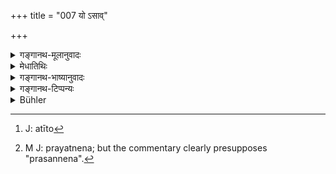 +++
title = "007 यो ऽसाव्"

+++

<details><summary>गङ्गानथ-मूलानुवादः</summary>

He,—who is apprehended beyond the senses, who is subtile, unmanifest and eternal, absorbed in all created things and inconceivable,—appeared by himself. (7)
</details>

<details><summary>मेधातिथिः</summary>

[^२२]:
     M G: eva

**यो ऽसाव्** इति सर्वनामभ्यां सामान्यतः प्रसिद्धम् इव परं ब्रह्मओद्दिशति । यो ऽसौ वेदान्तेष्व् अन्यासु चाध्यात्मविद्यास्व् इतिहासपुराणेषु च प्रसिद्धो वक्ष्यमाणैर् धर्मैः स एष प्रादुर् आसीद् इत्य् अत्रोक्तः । **स्वयम् उद्बभाव्** उद्भूतः शरीरग्रहणं कृतवान् । भातिर् अनेकार्थत्वाद् उद्भवे वर्तते । अथ वा दीप्त्यर्थ एव । स्वयंप्रकाश आसीन् नादित्याद्यालोकापेक्षः । इन्द्रियाणाम् अत्ययो[^२३] ऽतीन्द्रियम् । अव्ययीभावः । **अतीन्द्रियग्राह्यः** सुप्सुपेतिसमासः । इन्द्रियाण्य् अतिक्रम्य गृह्यते, न कदाचिद् इन्द्रियस्य गोचरः । अन्यद् एव तद् योगजज्ञानं येन गृह्यते । अथ वेन्द्रियाण्य् अतिक्रान्तम् अतीन्द्रियम् मन उच्यते । परोक्षत्वाद् इन्द्रियाणाम् अविषयः । यथा च वैशेषिकाः "युगपज् ज्ञानानुत्पत्तिर् मनसो लिङ्गम्" (न्यास् १.१.१६) इत्य् आनुमानिकत्वं मनसः प्रतिपन्नाः । तेन गृह्यते । तथा च भवान् व्यासः-


[^२३]:
     J: atīto

- नैवासौ चक्षुषा ग्राह्यो न तु शिष्टैर् अपीन्द्रियैः ।

- मनसा तु प्रसन्नेन[^२४] गृह्यते सूक्ष्मदर्शिभिः ॥ इति ।


[^२४]:
     M J: prayatnena; but the commentary clearly presupposes "prasannena".

प्रसन्नेन रागादिदोषैर् अकलुषितेन तदुपासनापरत्वेन लब्धसूक्ष्मदर्शनशक्तिभिः । सूक्ष्म इव **सूक्ष्मो** ऽनुः । न ह्य् असाव् अणुस्थूलादिविकल्पानाम् आश्रयः । सर्वविकल्पातीतो ह्य् असौ । उक्तं च- 

- यः सर्वपरिकल्पानाम् आभासे ऽप्य् अनवस्थितः ।

- तर्कागमानुमानेन बहुधा परिकल्पितः ॥

- व्यतीतो भेदसंसर्गाद् भावाभावौ क्रमाक्रमौ ।

- सत्यानृते च विश्वात्मा स विवेकात् प्रकाशते ॥ इति ।

सूक्ष्मत्वाद् **अवक्तः सनातनो** ऽव्यक्तस्वाभाविकेनानादिनिधनेनैश्वर्येण युक्तः । येषाम् अपि कर्मप्राप्यं हैरण्यगर्भं पदं तन्मते ऽपि सनातनत्वं सत्य् अप्य् आदिमत्त्वे ऽन्तत्वाभावात् । न हि सर्गादिफलभोक्तृत्वावस्था कदाचिद् अपैति । 

- सर्वाणि भूतानि मया स्रष्टव्यानीत्य् एवंभावितचित्तो भूतात्मा एवंसंपन्नः सर्वभूतमय इत्य् उच्यते । यथा मृन्मयो घटो मृद्विकारत्वान् मृद्भिर् आरब्धशरीर एवं यः कश्चित् किंचिद् अत्यन्तं भावयति स तन्मय इत्य् उपचाराद् उच्यते । यथा स्त्रीमयो ऽयं पुरुषः ऋङ्मयो यजुर्मय इति । अथ वाद्वैतदर्शने- नैव चेतनाचेतनानि भूतानि पृथक्त्वेन सन्ति, तस्यैवायं विवर्तः । अतो विवर्तानां भूतमयत्वात् तैश् च तस्याभेदाद् युक्तम् एव तन्मयत्वम् । कथं पुनर् एकस्य नानारूपविवर्तितोपपत्तिर् एकत्वाद् विरोधिनी उचयते । एवम् आहुर् विवर्तवादिनः । यथा समुद्राद् वायुनाभिहता ऊर्मयः समुत्तिष्ठन्ति, ते च न ततो भिद्यन्ते नापि लिप्यन्ते । सर्वथा बेधाभेदाभ्याम् अनिर्वाच्याः, एवम् अयं ब्रह्मणो विश्वविवर्तः । अपिशब्दश् चात्र द्रष्टव्यः । स्वरूपे स्थितो ऽग्राह्यो विवर्तावस्थायाम् इन्द्रियग्राह्यः । एवं सूक्ष्मः । अपिशब्दात् स्थूलावस्थायां स्थूलः । अव्यक्तो व्यक्तश् च । शाश्वतो ऽशाश्वक्तश् च । भूतमयस् तद्रूपहितश् च । विवर्तावस्थाभेदेनैव व्याख्येयम् । 

- **अचिन्त्यः** आश्चर्यरूपः सर्वविलक्षणया शक्त्या योगात् ॥ १.७ ॥
</details>

<details><summary>गङ्गानथ-भाष्यानुवादः</summary>

‘*He*, *who*’—these two pronouns refer to something well-known, that is (in the present context) the ‘Supreme Brahman,’ he who is described, in the Vedanta texts as also in other philosophical systems, in the Itihāsas and Purāṇas, as having the qualities going to be described in the present verse.

‘*He appeared by himself*’—*i.e*. took a body for himself; the root ‘*bhā*,’ having several meanings, is here used in the sense of *coming into existence*; or, it may be taken in its usual sense of *shining*; the meaning being that he was self-effulgent, and did not need the light from the sun or other sources.

‘*Atīndriya*’ means that which is *beyond the senses*, the compound being taken as an *Avyayībhāva*; the compound ‘*atīndriyagrāhyaḥ*’ being included under the general rule of compounds formulated in Pāṇini’s
*Sūtra* 2.1.4; the mean ing being that *he is apprehended beyond the
senses*, he never comes within range of the senses; it is an entirely different kind of cognition, the intuitive cognition of the *yogin*, by which he is apprehended. Or, the compound ‘*that which is beyond the senses*’ may be taken as standing for the *Mind*, which, being imperceptible, is not perceived by the senses; it is for this reason that the *Vaiśeṣikas* have held Mind to be ‘cognisable by means of Inference,’ as stated in the *Nyāya-sūtra* (1.1.16)—‘The fact that cognitions do not appear simultaneously is indicative of the Mind.’ And it is by means of this Mind alone that the said Being is apprehended. Says the revered Vyāsa also—‘He is not perceptible by the eye, nor by the other senses; he is apprehended by means of the clear Mind, by persons endowed with subtle powers of cognition’;—*i.e*. not sullied by the defects of passion &c.—by persons who have acquired the powers of subtle perception, by virtue of their being entirely devoted to the worship of the said Being.

‘*Subtile*’—*i.e. as if* he were ‘subtile,’ small; inreality he is not the substratum of any such finite or concrete predications or concepts as ‘large’ or ‘small;’ he is, in fact, beyond all such predications; as is declared in the following passage—‘He is free even from the semblance of all predications; he has been variously conceived of on the strength of scriptures and inference, he is beyond all taint of duality, beyond affirmation and denial, beyond sequentiality and non-sequentiality, beyond reality and unreality; he is the very soul of the universe, and becomes cognised only by means of discriminative wisdom.’

Because he is ‘subtile,’ he is ‘*unmanifest, eternal*;’ being of subtile nature, he is endowed with beginningless and endless puissance, home people have held that the position of ‘Hiraṇyagarbha’ is attained by (ordinary beings) through (meritorious) acts; according to these people also he is ‘everlasting,’ in the sense that, though lie has beginning, he has no end; because his condition, which consists in being the experiencer of the fruits emanating from his original act of bringing about creation, never comes to an end.

Ho is described as ‘*absorbed in all created things*’ in the sense that he is the very soul of things, having his mind intent upon the idea that ‘all things are to be created by me;’ when for instance, the jar made of clay, having its body built out of clay, is said to be ‘absorbed in (consisting of) the clay;’ similarly when a certain person ponders too much over a thing, he is described figuratively, as ‘absorbed’ in that thing; as we find in such expressions as—‘this person is absorbed in women,’ ‘he is absorbed in the Ṛgveda,’ ‘he is absorbed in the Yajurveda,’ and so forth. Or, it may be in view of the *Advaita*, ‘Nondualistic,’ Philosophy, by which sentient as well as insentient tilings have no existence apart from Hiraṇyagarbha, all being his illusory modifications; so that these modifications consisting of the created things, and these being non-different from him, it is only right that he should be described as ‘absorbed in (consisting of) created tilings.’—

“But how can the single entity undergo illusory modifications? It would be inconsistent with its unity.”

The answer given by the upholders of the theory of ‘illusory modifications’ is as follows:—When the surface of the sea is struck by the winds, high waves rise out of it, and these waves are not entirely apart from the sea, nor are they totally absorbed in it; and they cannot be described as either ‘different’ or ‘non-different’ from it; exactly similar is the case with the ‘illusory modifications’ of Brahman.

The term ‘also’ may also be supplied to the words of the text; the sense being—‘even though, in his own pristine form, he is imperceptible, he becomes perceptible in the form of the ‘modifications;’ similarly with the epithet ‘*subtile*;’ the implication of ‘also’ being that he is gross in the form of the grosser modifications; similarly, he is ‘*unmanifest*’and *also* ‘manifest,’ ‘eternal’ and *also* ‘not eternal,’ ‘*absorbed in created things*’ and *also* ‘free from their forms (and limitations);’ all this being in reference to him in the condition of ‘modifications.’

‘*Inconceivable*’—*i.e*. his character is marvellous, he being possessed of remarkable powers.—(7)
</details>

<details><summary>गङ्गानथ-टिप्पन्यः</summary>

*Sūkṣmaḥ*:—‘unperceivable by the external senses’: (Kullūka). But this
would be a repetition of *atīndriyagrāhyaḥ*’; hence Govinda renders it as ‘who is perceivable by subtle understanding only;’ and Rāghavānanda—‘who is without parts’—which is, as Kullūka makes out to be, the meaning of ‘*avyaktaḥ*.’

*Sarvabhūtamayaḥ*—Medhātithi has offered two explanations: (1) ‘entirely
taken up by the idea of creating tilings’, and (2) ‘whose modification all tilings are’. The latter explanation is practically accepted by all the commentators.

*Udbhabau*—‘Assumed a body’: (Medhātithi and Govinda) or ‘shone forth’
(alternative suggested by Medliātitlii); ‘appeared in the form of the products’: (Kullū.)—‘became discernible’ (Nandana).

*Medhātithi*, P. 10, l. 7—‘*Tathā ca Vaiśeṣikāḥ*’;—The sūtra quoted is
Gautama’s *Nyāya-sūtra*, 1.1.10. It seems that even so early as Medhātithi’s time ‘*Nyāya*’ and *Vaiśeṣika*’ were used as convertible terms.
</details>

<details><summary>Bühler</summary>

007	He who can be perceived by the internal organ (alone), who is subtile, indiscernible, and eternal, who contains all created beings and is inconceivable, shone forth of his own (will).
</details>
